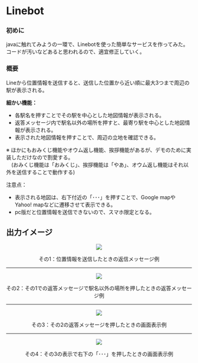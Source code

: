 # Linebot

### 初めに
 javaに触れてみようの一環で、Linebotを使った簡単なサービスを作ってみた。コードが汚いなどあると思われるので、適宜修正していく。

### 概要
 Lineから位置情報を送信すると、送信した位置から近い順に最大3つまで周辺の駅が表示される。
 
 __細かい機能：__
  + 各駅名を押すことでその駅を中心とした地図情報が表示される。
  + 返答メッセージ内で駅名以外の場所を押すと、最寄り駅を中心とした地図情報が表示される。
  + 表示された地図情報を押すことで、周辺の立地を確認できる。

※ ほかにもおみくじ機能やオウム返し機能、挨拶機能があるが、デモのために実装しただけなので割愛する。  
　(おみくじ機能は「おみくじ」、挨拶機能は「やあ」、オウム返し機能はそれ以外を送信することで動作する)

注意点：
 + 表示される地図は、右下付近の「･･･」を押すことで、Google mapやYahoo! mapなどに遷移させて表示できる。
 + pc版だと位置情報を送信できないので、スマホ限定となる。


## 出力イメージ
<p align="center">
  <img src="https://github.com/user-attachments/assets/c79b36bc-b87e-4cff-821c-99aeccbeeba7" />
</p>

<p align="center">
  その1：位置情報を送信したときの返信メッセージ例
</p>

***
<p align="center">
  <img src="https://github.com/user-attachments/assets/8cd6208c-1c97-4bcb-89e8-742fb245465b" />
</p>

<p align="center">
  その2：その1での返答メッセージで駅名以外の場所を押したときの返答メッセージ例
</p>

***

<p align="center">
  <img src="https://github.com/user-attachments/assets/a077d913-1972-4ab7-aa9c-6629f4c53bc2" />
</p>

<p align="center">
  その3：その2の返答メッセージを押したときの画面表示例
</p>

***

<p align="center">
  <img src="https://github.com/user-attachments/assets/4fd75317-bac1-4a0b-aaf0-2df763699af0" />
</p>

<p align="center">
  その4：その3の表示で右下の「･･･」を押したときの画面表示例
</p>
